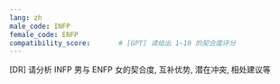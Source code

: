 ```yaml
---
lang: zh
male_code: INFP
female_code: ENFP
compatibility_score:       # [GPT] 请给出 1–10 的契合度评分
---
```


[DR] 请分析 INFP 男与 ENFP 女的契合度, 互补优势, 潜在冲突, 相处建议等

